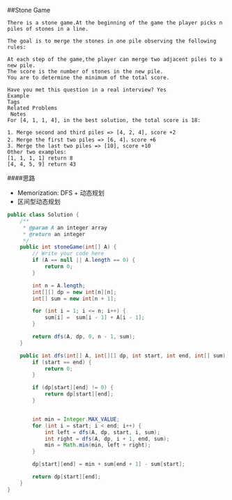 ##Stone Game

	There is a stone game.At the beginning of the game the player picks n piles of stones in a line.

	The goal is to merge the stones in one pile observing the following rules:

	At each step of the game,the player can merge two adjacent piles to a new pile.
	The score is the number of stones in the new pile.
	You are to determine the minimum of the total score.

	Have you met this question in a real interview? Yes
	Example
	Tags
	Related Problems
	 Notes
	For [4, 1, 1, 4], in the best solution, the total score is 18:

	1. Merge second and third piles => [4, 2, 4], score +2
	2. Merge the first two piles => [6, 4]，score +6
	3. Merge the last two piles => [10], score +10
	Other two examples:
	[1, 1, 1, 1] return 8
	[4, 4, 5, 9] return 43

####思路
- Memorization: DFS + 动态规划
- 区间型动态规划

```java
public class Solution {
    /**
     * @param A an integer array
     * @return an integer
     */
    public int stoneGame(int[] A) {
        // Write your code here
        if (A == null || A.length == 0) {
            return 0;
        }

        int n = A.length;
        int[][] dp = new int[n][n];
        int[] sum = new int[n + 1];

        for (int i = 1; i <= n; i++) {
            sum[i] =  sum[i - 1] + A[i - 1];
        }

        return dfs(A, dp, 0, n - 1, sum);
    }

    public int dfs(int[] A, int[][] dp, int start, int end, int[] sum) {
        if (start == end) {
            return 0;
        }

        if (dp[start][end] != 0) {
            return dp[start][end];
        }


        int min = Integer.MAX_VALUE;
        for (int i = start; i < end; i++) {
            int left = dfs(A, dp, start, i, sum);
            int right = dfs(A, dp, i + 1, end, sum);
            min = Math.min(min, left + right);
        }

        dp[start][end] = min + sum[end + 1] - sum[start];

        return dp[start][end];
    }
}

```
